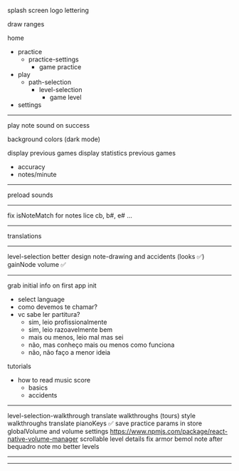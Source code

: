 splash screen
logo
lettering

draw ranges

home

-   practice
    -   practice-settings
        -   game practice
-   play
    -   path-selection
        -   level-selection
            -   game level
-   settings

---

play note sound on success

background colors (dark mode)

display previous games
display statistics previous games

-   accuracy
-   notes/minute

---

preload sounds

---

fix isNoteMatch for notes lice cb, b#, e# ...

---

translations

---

level-selection better design
note-drawing and accidents (looks ✅)
gainNode volume ✅

---

grab initial info on first app init

-   select language
-   como devemos te chamar?
-   vc sabe ler partitura?
    -   sim, leio profissionalmente
    -   sim, leio razoavelmente bem
    -   mais ou menos, leio mal mas sei
    -   não, mas conheço mais ou menos como funciona
    -   não, não faço a menor ideia

tutorials

-   how to read music score
    -   basics
    -   accidents

---

level-selection-walkthrough
translate walkthroughs (tours)
style walkthroughs
translate pianoKeys ✅
save practice params in store
globalVolume and volume settings https://www.npmjs.com/package/react-native-volume-manager
scrollable level details
fix armor bemol note after bequadro note
mo better levels

---

---
